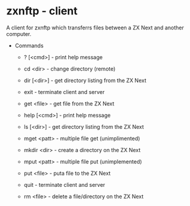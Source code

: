 # zxnftp - client

A client for zxnftp which transferrs files between a ZX Next and
another computer.

- Commands

    - ? [\<cmd>] - print help message

    - cd \<dir> - change directory (remote)

    - dir [\<dir>] - get directory listing from the ZX Next

    - exit - terminate client and server

    - get \<file> - get file from the ZX Next

    - help [\<cmd>] - print help message

    - ls [\<dir>] - get directory listing from the ZX Next

    - mget \<patt> - multiple file get (unimplimented)

    - mkdir \<dir> - create a directory on the ZX Next

    - mput \<patt> - multiple file put (unimplemented)

    - put \<file> - puta file to the ZX Next

    - quit - terminate client and server

    - rm \<file> - delete a file/directory on the ZX Next
